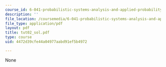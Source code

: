 ```yaml
---
course_id: 6-041-probabilistic-systems-analysis-and-applied-probability-spring-2006
description: ''
file_location: /coursemedia/6-041-probabilistic-systems-analysis-and-applied-probability-spring-2006/4472d39cfe44a04977aabd91ef5b4972_tut02_sol.pdf
file_type: application/pdf
layout: pdf
title: tut02_sol.pdf
type: course
uid: 4472d39cfe44a04977aabd91ef5b4972

---
```

None